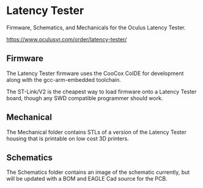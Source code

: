 Latency Tester
==============

Firmware, Schematics, and Mechanicals for the Oculus Latency Tester.

https://www.oculusvr.com/order/latency-tester/

Firmware
--------

The Latency Tester firmware uses the CooCox CoIDE for development along with 
the gcc-arm-embedded toolchain.

The ST-Link/V2 is the cheapest way to load firmware onto a Latency Tester
board, though any SWD compatible programmer should work.

Mechanical
----------

The Mechanical folder contains STLs of a version of the Latency Tester housing
that is printable on low cost 3D printers.

Schematics
----------

The Schematics folder contains an image of the schematic currently, but will
be updated with a BOM and EAGLE Cad source for the PCB.
